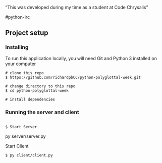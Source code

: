 “This was developed during my time as a student at Code Chrysalis” 

#python-irc

## Project setup

### Installing
To run this application locally, you will need Git and Python 3 installed on your computer

```
# clone this repo
$ https://github.com/richardpbCC/python-polyglottal-week.git

# change directory to this repo
$ cd python-polyglottal-week

# install dependencies

```

### Running the server and client
```

$ Start Server
```
py server/server.py       

Start Client
```
$ py client/client.py  

